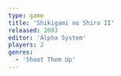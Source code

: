 ```yaml
---
type: game
title: 'Shikigami no Shiro II'
released: 2003
editor: 'Alpha System'
players: 2
genres:
  - 'Shoot Them Up'
---
```

